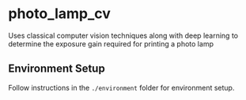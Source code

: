 # photo_lamp_cv
Uses classical computer vision techniques along with deep learning to determine the exposure gain required for printing a photo lamp

## Environment Setup
Follow instructions in the `./environment` folder for environment setup.